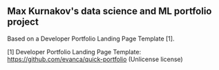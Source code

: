 ## Max Kurnakov's data science and ML portfolio project

Based on a Developer Portfolio Landing Page Template [1].

[1] Developer Portfolio Landing Page Template: https://github.com/evanca/quick-portfolio (Unlicense license)
